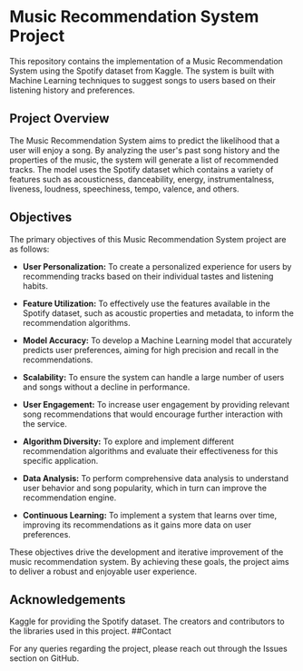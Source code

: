 # Music Recommendation System Project

This repository contains the implementation of a Music Recommendation System using the Spotify dataset from Kaggle. The system is built with Machine Learning techniques to suggest songs to users based on their listening history and preferences.

## Project Overview

The Music Recommendation System aims to predict the likelihood that a user will enjoy a song. By analyzing the user's past song history and the properties of the music, the system will generate a list of recommended tracks. The model uses the Spotify dataset which contains a variety of features such as acousticness, danceability, energy, instrumentalness, liveness, loudness, speechiness, tempo, valence, and others.

## Objectives

The primary objectives of this Music Recommendation System project are as follows:

- **User Personalization:** To create a personalized experience for users by recommending tracks based on their individual tastes and listening habits.

- **Feature Utilization:** To effectively use the features available in the Spotify dataset, such as acoustic properties and metadata, to inform the recommendation algorithms.

- **Model Accuracy:** To develop a Machine Learning model that accurately predicts user preferences, aiming for high precision and recall in the recommendations.

- **Scalability:** To ensure the system can handle a large number of users and songs without a decline in performance.

- **User Engagement:** To increase user engagement by providing relevant song recommendations that would encourage further interaction with the service.

- **Algorithm Diversity:** To explore and implement different recommendation algorithms and evaluate their effectiveness for this specific application.

- **Data Analysis:** To perform comprehensive data analysis to understand user behavior and song popularity, which in turn can improve the recommendation engine.

- **Continuous Learning:** To implement a system that learns over time, improving its recommendations as it gains more data on user preferences.

These objectives drive the development and iterative improvement of the music recommendation system. By achieving these goals, the project aims to deliver a robust and enjoyable user experience.



## Acknowledgements

Kaggle for providing the Spotify dataset.
The creators and contributors to the libraries used in this project.
##Contact

For any queries regarding the project, please reach out through the Issues section on GitHub.



